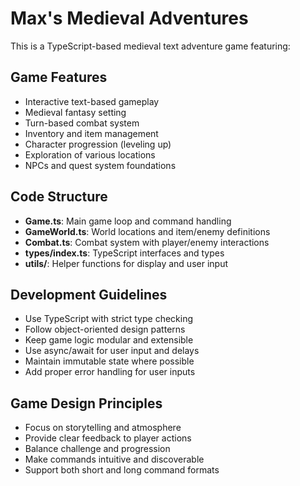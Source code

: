 <!-- Use this file to provide workspace-specific custom instructions to Copilot. For more details, visit https://code.visualstudio.com/docs/copilot/copilot-customization#_use-a-githubcopilotinstructionsmd-file -->

# Max's Medieval Adventures

This is a TypeScript-based medieval text adventure game featuring:

## Game Features

- Interactive text-based gameplay
- Medieval fantasy setting
- Turn-based combat system
- Inventory and item management
- Character progression (leveling up)
- Exploration of various locations
- NPCs and quest system foundations

## Code Structure

- **Game.ts**: Main game loop and command handling
- **GameWorld.ts**: World locations and item/enemy definitions
- **Combat.ts**: Combat system with player/enemy interactions
- **types/index.ts**: TypeScript interfaces and types
- **utils/**: Helper functions for display and user input

## Development Guidelines

- Use TypeScript with strict type checking
- Follow object-oriented design patterns
- Keep game logic modular and extensible
- Use async/await for user input and delays
- Maintain immutable state where possible
- Add proper error handling for user inputs

## Game Design Principles

- Focus on storytelling and atmosphere
- Provide clear feedback to player actions
- Balance challenge and progression
- Make commands intuitive and discoverable
- Support both short and long command formats
